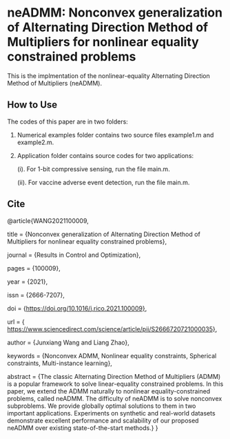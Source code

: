# neADMM: Nonconvex generalization of Alternating Direction Method of Multipliers for nonlinear equality constrained problems
This is the implmentation  of the nonlinear-equality Alternating Direction Method of Multipliers (neADMM).

## How to Use

The codes of this paper are in two folders:

1. Numerical examples folder contains two source files example1.m and example2.m.

2. Application folder contains source codes for two applications: 

    (i). For 1-bit compressive sensing, run the file main.m. 
  

    (ii). For vaccine adverse event detection, run the file main.m.

## Cite

@article{WANG2021100009,

title = {Nonconvex generalization of Alternating Direction Method of Multipliers for nonlinear equality constrained problems},

journal = {Results in Control and Optimization},

pages = {100009},

year = {2021},

issn = {2666-7207},

doi = {https://doi.org/10.1016/j.rico.2021.100009},

url = { https://www.sciencedirect.com/science/article/pii/S2666720721000035},

author = {Junxiang Wang and Liang Zhao},

keywords = {Nonconvex ADMM, Nonlinear equality constraints, Spherical constraints, Multi-instance learning},

abstract = {The classic Alternating Direction Method of Multipliers (ADMM) is a popular framework to solve linear-equality constrained problems. In this paper, we extend the ADMM naturally to nonlinear equality-constrained problems, called neADMM. The difficulty of neADMM is to solve nonconvex subproblems. We provide globally optimal solutions to them in two important applications. Experiments on synthetic and real-world datasets demonstrate excellent performance and scalability of our proposed neADMM over existing state-of-the-start methods.}
}
